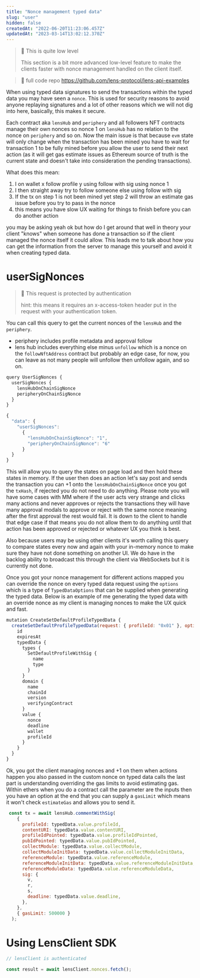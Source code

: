 ```yaml
---
title: "Nonce management typed data"
slug: "user"
hidden: false
createdAt: "2022-06-20T11:23:06.457Z"
updatedAt: "2023-03-14T13:02:12.370Z"
---
```

> 🚧 This is quite low level
> 
> This section is a bit more advanced low-level feature to make the clients faster with nonce management handled on the client itself.

> 📘 full code repo <https://github.com/lens-protocol/lens-api-examples>

When using typed data signatures to send the transactions within the typed data you may have seen a `nonce`. This is used for security reasons to avoid anyone replaying signatures and a lot of other reasons which we will not dig into here, basically, this makes it secure. 

Each contract aka `lensHub` and `periphery` and all followers NFT contracts manage their own nonces so nonce 1 on `lensHub` has no relation to the nonce on `periphery` and so on. Now the main issue is that because `evm` state will only change when the transaction has been mined you have to wait for transaction 1 to be fully mined before you allow the user to send their next action (as it will get gas estimate issues as Ethereum source of truth is the current state and doesn't take into consideration the pending transactions). 

What does this mean:

1. I on wallet x follow profile y using follow with sig using nonce 1
2. I then straight away try to follow someone else using follow with sig
3. If the tx on step 1 is not been mined yet step 2 will throw an estimate gas issue before you try to pass in the nonce 
4. this means you have slow UX waiting for things to finish before you can do another action

you may be asking yeah ok but how do I get around that well in theory your client "knows" when someone has done a transaction so if the client managed the nonce itself it could allow. This leads me to talk about how you can get the information from the server to manage this yourself and avoid it when creating typed data. 

# userSigNonces

> 🚧 This request is protected by authentication
> 
> hint: this means it requires an x-access-token header put in the request with your authentication token.

You can call this query to get the current nonces of the `lensHub` and the `periphery`.

- periphery includes profile metadata and approval follow
- lens hub includes everything else minus `unfollow` which is a nonce on the `followNftAddress` contract but probably an edge case, for now, you can leave as not many people will unfollow then unfollow again, and so on. 

```javascript Example operation
query UserSigNonces {
  userSigNonces {
    lensHubOnChainSigNonce
    peripheryOnChainSigNonce
  }
}
```
```javascript Example response
{
  "data": {
    "userSigNonces":
      {
        "lensHubOnChainSigNonce": "1",
        "peripheryOnChainSigNonce": "6"
      }
  }
}
```



This will allow you to query the states on page load and then hold these states in memory. If the user then does an action let's say post and sends the transaction you can +1 onto the `lensHubOnChainSigNonce` once you got the `txHash`, if rejected you do not need to do anything. Please note you will have some cases with MM where if the user acts very strange and clicks many actions and never approves or rejects the transactions they will have many approval modals to approve or reject with the same nonce meaning after the first approval the rest would fail. It is down to the client to handle that edge case if that means you do not allow them to do anything until that action has been approved or rejected or whatever UX you think is best. 

Also because users may be using other clients it's worth calling this query to compare states every now and again with your in-memory nonce to make sure they have not done something on another UI. We do have in the backlog ability to broadcast this through the client via WebSockets but it is currently not done. 

Once you got your nonce management for different actions mapped you can override the nonce on every typed data request using the `options` which is a type of `TypedDataOptions` that can be supplied when generating the typed data. Below is an example of me generating the typed data with an override nonce as my client is managing nonces to make the UX quick and fast. 

```js
mutation CreateSetDefaultProfileTypedData {
  createSetDefaultProfileTypedData(request: { profileId: "0x01" }, options: { overrideSigNonce: 1 }) {
    id
    expiresAt
    typedData {
      types {
        SetDefaultProfileWithSig {
          name
          type
        }
      }
      domain {
        name
        chainId
        version
        verifyingContract
      }
      value {
        nonce
        deadline
        wallet
        profileId
      }
    }
  }
}
```



Ok, you got the client managing nonces and +1 on them when actions happen you also passed in the custom nonce on typed data calls the last part is understanding overriding the gas limits to avoid estimating gas. Within ethers when you do a contract call the parameter are the inputs then you have an option at the end that you can supply a `gasLimit` which means it won't check `estimateGas` and allows you to send it. 

```javascript
 const tx = await lensHub.commentWithSig(
    {
      profileId: typedData.value.profileId,
      contentURI: typedData.value.contentURI,
      profileIdPointed: typedData.value.profileIdPointed,
      pubIdPointed: typedData.value.pubIdPointed,
      collectModule: typedData.value.collectModule,
      collectModuleInitData: typedData.value.collectModuleInitData,
      referenceModule: typedData.value.referenceModule,
      referenceModuleInitData: typedData.value.referenceModuleInitData,
      referenceModuleData: typedData.value.referenceModuleData,
      sig: {
        v,
        r,
        s,
        deadline: typedData.value.deadline,
      },
    },
    { gasLimit: 500000 }
  );
```



# 

# Using LensClient SDK

```typescript
// lensClient is authenticated

const result = await lensClient.nonces.fetch();
```